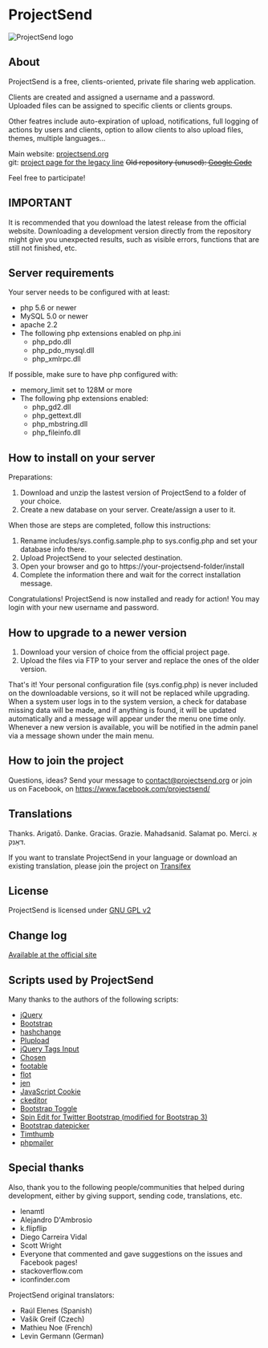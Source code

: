 # ProjectSend

![ProjectSend logo](https://www.projectsend.org/projectsend-logo-600.png)

## About

ProjectSend is a free, clients-oriented, private file sharing web application.

Clients are created and assigned a username and a password.  
Uploaded files can be assigned to specific clients or clients groups.

Other featres include auto-expiration of upload, notifications, full logging of actions by users and clients, option to allow clients to also upload files, themes, multiple languages...

Main website: [projectsend.org](https://www.projectsend.org)  
git: [project page for the legacy line](https://github.com/projectsend/projectsend-legacy/)
~~Old repository (unused): [Google Code](http://code.google.com/p/clients-oriented-ftp)~~

Feel free to participate!

## IMPORTANT

It is recommended that you download the latest release from the official website.
Downloading a development version directly from the repository might give you unexpected results, such as visible errors, functions that are still not finished, etc.

## Server requirements

Your server needs to be configured with at least:

* php 5.6 or newer
* MySQL 5.0 or newer
* apache 2.2
* The following php extensions enabled on php.ini
  * php_pdo.dll
  * php_pdo_mysql.dll
  * php_xmlrpc.dll

If possible, make sure to have php configured with:

* memory_limit set to 128M or more
* The following php extensions enabled:
  * php_gd2.dll
  * php_gettext.dll
  * php_mbstring.dll
  * php_fileinfo.dll

## How to install on your server

Preparations:

1. Download and unzip the lastest version of ProjectSend to a folder of your choice.
2. Create a new database on your server. Create/assign a user to it.

When those are steps are completed, follow this instructions:

1. Rename includes/sys.config.sample.php to sys.config.php and set your database info there.
2. Upload ProjectSend to your selected destination.
3. Open your browser and go to https://your-projectsend-folder/install
4. Complete the information there and wait for the correct installation message.

Congratulations! ProjectSend is now installed and ready for action!
You may login with your new username and password.

## How to upgrade to a newer version

1. Download your version of choice from the official project page.
2. Upload the files via FTP to your server and replace the ones of the older version.

That's it!
Your personal configuration file (sys.config.php) is never included on the downloadable versions, so it will not be replaced while upgrading.
When a system user logs in to the system version, a check for database missing data will be made, and if anything is found, it will be updated automatically and a message will appear under the menu one time only.
Whenever a new version is available, you will be notified in the admin panel via a message shown under the main menu.

## How to join the project

Questions, ideas?
Send your message to contact@projectsend.org or join us on Facebook, on https://www.facebook.com/projectsend/

## Translations

Thanks. Arigatō. Danke. Gracias. Grazie. Mahadsanid. Salamat po. Merci. אַ דאַנק.

If you want to translate ProjectSend in your language or download an existing translation, please join the project on [Transifex](https://www.transifex.com/projects/p/projectsend)

## License

ProjectSend is licensed under [GNU GPL v2](http://www.gnu.org/licenses/old-licenses/gpl-2.0.html)

## Change log

[Available at the official site](http://www.projectsend.org/change-log/)

## Scripts used by ProjectSend

Many thanks to the authors of the following scripts:

* [jQuery](http://www.jquery.com/)
* [Bootstrap](http://getbootstrap.com/)
* [hashchange](http://benalman.com/projects/jquery-hashchange-plugin/)
* [Plupload](http://www.plupload.com/)
* [jQuery Tags Input](https://github.com/xoxco/jQuery-Tags-Input)
* [Chosen](https://harvesthq.github.io/chosen/)
* [footable](https://github.com/bradvin/FooTable)
* [flot](https://github.com/flot/flot)
* [jen](https://github.com/mykiimike/jen)
* [JavaScript Cookie](https://github.com/js-cookie/js-cookie)
* [ckeditor](http://ckeditor.com/)
* [Bootstrap Toggle](https://github.com/minhur/bootstrap-toggle)
* [Spin Edit for Twitter Bootstrap (modified for Bootstrap 3)](https://github.com/geersch/bootstrap-spinedit/)
* [Bootstrap datepicker](http://www.eyecon.ro/bootstrap-datepicker)
* [Timthumb](http://code.google.com/p/timthumb)
* [phpmailer](http://phpmailer.worxware.com)

## Special thanks

Also, thank you to the following people/communities that helped during development, either by giving support, sending code, translations, etc.

* lenamtl
* Alejandro D'Ambrosio
* k.flipflip
* Diego Carreira Vidal
* Scott Wright
* Everyone that commented and gave suggestions on the issues and Facebook pages!
* stackoverflow.com
* iconfinder.com

ProjectSend original translators:

* Raúl Elenes (Spanish)
* Vašík Greif (Czech)
* Mathieu Noe (French)
* Levin Germann (German)